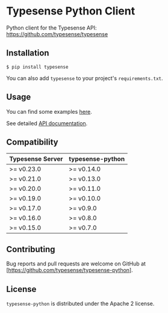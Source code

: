 # Typesense Python Client

Python client for the Typesense API: https://github.com/typesense/typesense

## Installation

```
$ pip install typesense
```

You can also add `typesense` to your project's `requirements.txt`.

## Usage

You can find some examples [here](https://github.com/typesense/typesense-python/blob/master/examples/collection_operations.py).

See detailed [API documentation](https://typesense.org/api).

## Compatibility

| Typesense Server | typesense-python |
|------------------|----------------|
| \>= v0.23.0 | \>= v0.14.0 |
| \>= v0.21.0 | \>= v0.13.0 |
| \>= v0.20.0 | \>= v0.11.0 |
| \>= v0.19.0 | \>= v0.10.0 |
| \>= v0.17.0 | \>= v0.9.0 |
| \>= v0.16.0 | \>= v0.8.0 |
| \>= v0.15.0 | \>= v0.7.0 |

## Contributing

Bug reports and pull requests are welcome on GitHub at [https://github.com/typesense/typesense-python].

## License

`typesense-python` is distributed under the Apache 2 license.



